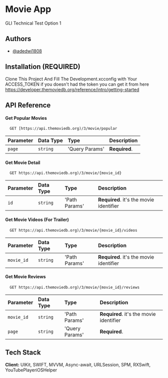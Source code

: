 
# Movie App

GLI Technical Test Option 1

## Authors

- [@adedwi1808](https://www.github.com/adedwi1808)


## Installation (**REQUIRED**)

Clone This Project And Fill The Development.xcconfig with Your ACCESS_TOKEN
if you doesn't had the token you can get it from here
https://developer.themoviedb.org/reference/intro/getting-started
    
## API Reference

#### Get Popular Movies

```http
  GET [https://api.themoviedb.org)/3/movie/popular
```

| Parameter | Data Type| Type | Description                       |
| :-------- | :------- | :------| :-----------------------------------|
| `page`      | `string` | 'Query Params' | **Required**.|



#### Get Movie Detail

```http
  GET https://api.themoviedb.org)/3/movie/{movie_id}
```

| Parameter | Data Type| Type | Description                       |
| :-------- | :------- | :------| :-----------------------------------|
| `id`      | `string` | 'Path Params' | **Required**. it's the movie identifier|


#### Get Movie Videos (For Trailer)

```http
  GET https://api.themoviedb.org)/3/movie/{movie_id}/videos
```

| Parameter | Data Type| Type | Description                       |
| :-------- | :------- | :------| :-----------------------------------|
| `movie_id`      | `string` | 'Path Params' | **Required**. it's the movie identifier|


#### Get Movie Reviews

```http
  GET https://api.themoviedb.org)/3/movie/{movie_id}/reviews
```

| Parameter | Data Type| Type | Description                       |
| :-------- | :------- | :------| :-----------------------------------|
| `movie_id`      | `string` | 'Path Params' | **Required**. it's the movie identifier|
| `page`      | `string` | 'Query Params' | **Required**.|


## Tech Stack

**Client:** UIKit, SWIFT, MVVM, Async-await, URLSession, SPM, RXSwift, YouTubePlayeriOSHelper

